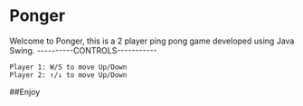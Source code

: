 # Ponger
Welcome to Ponger, this is a 2 player ping pong game developed using Java Swing.
----------CONTROLS-----------
```
Player 1: W/S to move Up/Down
Player 2: ↑/↓ to move Up/Down
```
##Enjoy
